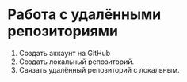 # Работа с удалёнными репозиториями
1. Создать аккаунт на GitHub
2. Создать локальный репозиторий.
3. Связать удалённый репозиторий с локальным.
